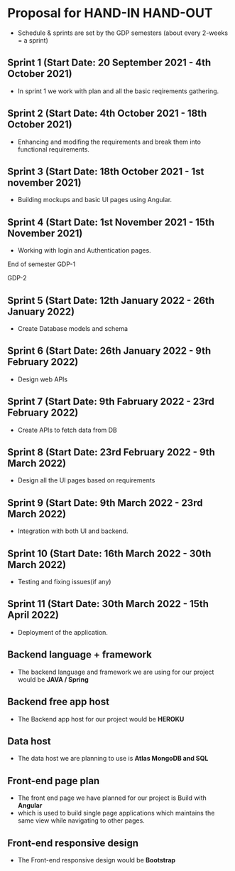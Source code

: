 # Proposal for HAND-IN HAND-OUT
- Schedule & sprints are set by the GDP semesters (about every 2-weeks = a sprint)

## Sprint 1  (Start Date: 20 September 2021 - 4th October 2021)
- In sprint 1 we work with plan and all the basic reqirements gathering. 

## Sprint 2  (Start Date: 4th October 2021 - 18th October 2021)
- Enhancing and modifing the requirements and break them into functional requirements.

## Sprint 3  (Start Date: 18th October 2021 - 1st november 2021)
- Building mockups and basic UI pages using Angular.

## Sprint 4  (Start Date: 1st November 2021 - 15th November 2021)
- Working with login and Authentication pages.

 End of semester GDP-1

 GDP-2 

 ## Sprint 5  (Start Date: 12th January 2022 - 26th January 2022)
 - Create Database models and schema

 ## Sprint 6  (Start Date: 26th January 2022 - 9th February 2022)
 - Design web APIs

 ## Sprint 7  (Start Date: 9th Fabruary 2022 - 23rd February 2022)
 - Create APIs to fetch data from DB

 ## Sprint 8  (Start Date: 23rd February 2022 - 9th March 2022)
 - Design all the UI pages based on requirements

 ## Sprint 9  (Start Date: 9th March 2022 - 23rd March 2022)
 - Integration with both UI and backend.

 ## Sprint 10  (Start Date: 16th March 2022 - 30th March 2022)
 - Testing and fixing issues(if any)

 ## Sprint 11  (Start Date: 30th March 2022 - 15th April 2022)
 - Deployment of the application.
 


## Backend language + framework 
- The backend language and framework we are using for our project would be **JAVA / Spring**
## Backend free app host 
- The Backend app host for our project would be **HEROKU**
## Data host 
- The data host we are planning to use is **Atlas MongoDB and SQL**
## Front-end page plan 
- The front end page we have planned for our project is Build with **Angular**
- which is used to build single page applications which maintains the same view while navigating to other pages.  
## Front-end responsive design 
- The Front-end responsive design would be **Bootstrap**